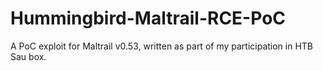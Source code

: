 # Hummingbird-Maltrail-RCE-PoC
A PoC exploit for Maltrail v0.53, written as part of my participation in HTB Sau box.
